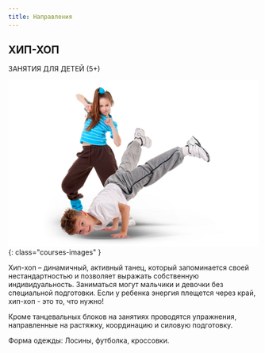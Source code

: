 ```yaml
---
title: Направления
---
```


## ХИП-ХОП

ЗАНЯТИЯ ДЛЯ ДЕТЕЙ (5+) 

![Изображение хип-хоп танца](/images/courses/hip-hop.jpg){: class="courses-images" }

Хип-хоп – динамичный, активный танец, который запоминается своей нестандартностью и позволяет выражать собственную индивидуальность. Заниматься могут мальчики и девочки без специальной подготовки. Если у ребенка энергия плещется через край, хип-хоп - это то, что нужно!

Кроме танцевальных блоков на занятиях проводятся упражнения, направленные на растяжку, координацию и силовую подготовку.

Форма одежды: Лосины, футболка, кроссовки.
